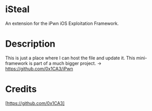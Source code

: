 # iSteal
An extension for the iPwn iOS Exploitation Framework.

# Description
This is just a place where I can host the file and update it. This mini-framework is part of a much bigger project. -> https://github.com/0x1CA3/iPwn

# Credits
[https://github.com/0x1CA3]
